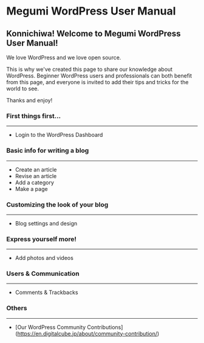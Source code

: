 # Megumi WordPress User Manual 

## Konnichiwa! Welcome to Megumi WordPress User Manual! 

We love WordPress and we love open source. 

This is why we've created this page to share our knowledge about WordPress. Beginner WordPress users and professionals can both benefit from this page, and everyone is invited to add their tips and tricks for the world to see. 

Thanks and enjoy!

### First things first...
-------------------------
* Login to the WordPress Dashboard

### Basic info for writing a blog
---------------------------------
* Create an article 
* Revise an article 
* Add a category 
* Make a page 

### Customizing the look of your blog
-------------------------------------
* Blog settings and design 

### Express yourself more!
--------------------------
* Add photos and videos

### Users & Communication
-------------------------
* Comments & Trackbacks 

### Others
----------
* [Our WordPress Community Contributions] (https://en.digitalcube.jp/about/community-contribution/)




